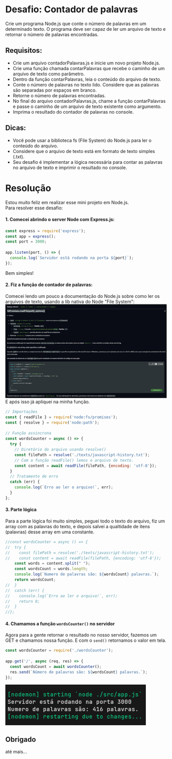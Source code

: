 # Desafio: Contador de palavras
Crie um programa Node.js que conte o número de palavras em um determinado texto. O programa deve ser capaz de ler um arquivo de texto e retornar o número de palavras encontradas.

## Requisitos:
- Crie um arquivo contadorPalavras.js e inicie um novo projeto Node.js.
- Crie uma função chamada contarPalavras que recebe o caminho de um arquivo de texto como parâmetro.
- Dentro da função contarPalavras, leia o conteúdo do arquivo de texto.
- Conte o número de palavras no texto lido. Considere que as palavras são separadas por espaços em branco.
- Retorne o número de palavras encontradas.
- No final do arquivo contadorPalavras.js, chame a função contarPalavras e passe o caminho de um arquivo de texto existente como argumento.
- Imprima o resultado do contador de palavras no console.

## Dicas:
- Você pode usar a biblioteca fs (File System) do Node.js para ler o conteúdo do arquivo.
- Considere que o arquivo de texto está em formato de texto simples (.txt).
- Seu desafio é implementar a lógica necessária para contar as palavras no arquivo de texto e imprimir o resultado no console.


# Resolução
Estou muito feliz em realizar esse mini projeto em Node.js.<br/>
Para resolver esse desafio:

#### 1. Comecei abrindo o server Node com Express.js:

```javascript
const express = require('express');
const app = express();
const port = 3000;

app.listen(port, () => {
  console.log(`Servidor está rodando na porta ${port}`);
});
```
Bem simples!

#### 2. Fiz a função de contador de palavras:
Comecei lendo um pouco a documentação do Node.js sobre como ler os arquivos de texto, usando a lib nativa do Node "File System":
![Documentação do Node](./assets/img-demo-nodeDoc.png)
E após isso já apliquei na minha função.

```javascript
// Importações
const { readFile } = require('node:fs/promises');
const { resolve } = require('node:path');

// Função assincrona
const wordsCounter = async () => {
  try {
    // Diretório do arquivo usando resolve()
    const filePath = resolve('./texts/javascript-history.txt');
    // Com a função readFile() lemos o arquivo de texto.
    const content = await readFile(filePath, {encoding: 'utf-8'});
  }
  // Tratamento de erro
  catch (err) {
    console.log(`Erro ao ler o arquivo!`, err);
  }
};
```

#### 3. Parte lógica
Para a parte lógica foi muito simples, peguei todo o texto do arquivo, fiz um array com as palavras do texto, e depois salvei a qualtidade de itens (palavras) desse array em uma constante.
```javascript
//const wordsCounter = async () => {
//  try {
//    const filePath = resolve('./texts/javascript-history.txt');
//    const content = await readFile(filePath, {encoding: 'utf-8'});
    const words = content.split(" ");
    const wordsCount = words.length;
    console.log(`Numero de palavras são: ${wordsCount} palavras.`);
    return wordsCount;
//  }
//  catch (err) {
//    console.log(`Erro ao ler o arquivo!`, err);
//    return 0;
//  }
//};
```

#### 4. Chamamos a função `wordsCounter()` no servidor
Agora para a gente retornar o resultado no nosso servidor, fazemos um GET e chamamos nossa função. E com o `send()` retornamos o valor em tela.

```javascript
const wordsCounter = require('./wordsCounter');

app.get('/', async (req, res) => {
  const wordsCount = await wordsCounter();
  res.send(`Número de palavras são: ${wordsCount} palavras.`);
});
```
![Resultado no terminal](./assets/img-demo.png)

## Obrigado
até mais...